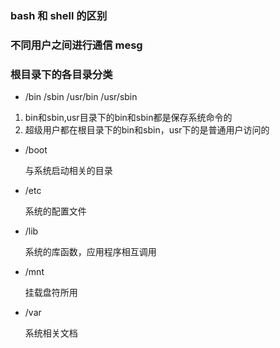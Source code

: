 ### bash 和 shell 的区别
### 不同用户之间进行通信 mesg 


### 根目录下的各目录分类

+ /bin  /sbin   /usr/bin   /usr/sbin  

 1. bin和sbin,usr目录下的bin和sbin都是保存系统命令的
 2. 超级用户都在根目录下的bin和sbin，usr下的是普通用户访问的
 
- /boot  
 
   与系统启动相关的目录
   
* /etc  
   
   系统的配置文件
   
+ /lib
 
   系统的库函数，应用程序相互调用
   
- /mnt
 
   挂载盘符所用
   
* /var 
 
   系统相关文档
